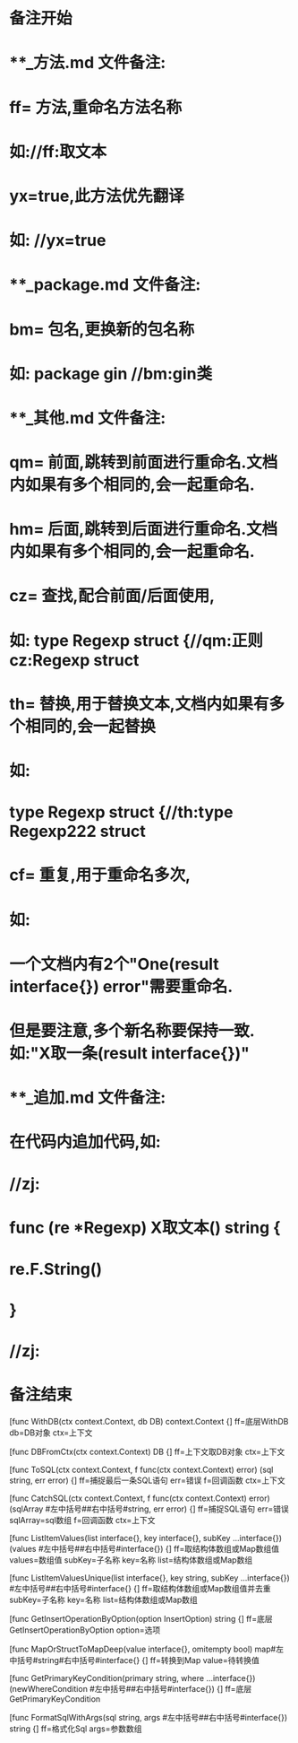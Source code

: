 # 备注开始
# **_方法.md 文件备注:
# ff= 方法,重命名方法名称
# 如://ff:取文本
#
# yx=true,此方法优先翻译
# 如: //yx=true


# **_package.md 文件备注:
# bm= 包名,更换新的包名称 
# 如: package gin //bm:gin类


# **_其他.md 文件备注:
# qm= 前面,跳转到前面进行重命名.文档内如果有多个相同的,会一起重命名.
# hm= 后面,跳转到后面进行重命名.文档内如果有多个相同的,会一起重命名.
# cz= 查找,配合前面/后面使用,
# 如: type Regexp struct {//qm:正则 cz:Regexp struct
#
# th= 替换,用于替换文本,文档内如果有多个相同的,会一起替换
# 如:
# type Regexp struct {//th:type Regexp222 struct
#
# cf= 重复,用于重命名多次,
# 如: 
# 一个文档内有2个"One(result interface{}) error"需要重命名.
# 但是要注意,多个新名称要保持一致. 如:"X取一条(result interface{})"


# **_追加.md 文件备注:
# 在代码内追加代码,如:
# //zj:
# func (re *Regexp) X取文本() string { 
#    re.F.String()
# }
# //zj:
# 备注结束

[func WithDB(ctx context.Context, db DB) context.Context {]
ff=底层WithDB
db=DB对象
ctx=上下文

[func DBFromCtx(ctx context.Context) DB {]
ff=上下文取DB对象
ctx=上下文

[func ToSQL(ctx context.Context, f func(ctx context.Context) error) (sql string, err error) {]
ff=捕捉最后一条SQL语句
err=错误
f=回调函数
ctx=上下文

[func CatchSQL(ctx context.Context, f func(ctx context.Context) error) (sqlArray #左中括号##右中括号#string, err error) {]
ff=捕捉SQL语句
err=错误
sqlArray=sql数组
f=回调函数
ctx=上下文

[func ListItemValues(list interface{}, key interface{}, subKey ...interface{}) (values #左中括号##右中括号#interface{}) {]
ff=取结构体数组或Map数组值
values=数组值
subKey=子名称
key=名称
list=结构体数组或Map数组

[func ListItemValuesUnique(list interface{}, key string, subKey ...interface{}) #左中括号##右中括号#interface{} {]
ff=取结构体数组或Map数组值并去重
subKey=子名称
key=名称
list=结构体数组或Map数组

[func GetInsertOperationByOption(option InsertOption) string {]
ff=底层GetInsertOperationByOption
option=选项

[func MapOrStructToMapDeep(value interface{}, omitempty bool) map#左中括号#string#右中括号#interface{} {]
ff=转换到Map
value=待转换值

[func GetPrimaryKeyCondition(primary string, where ...interface{}) (newWhereCondition #左中括号##右中括号#interface{}) {]
ff=底层GetPrimaryKeyCondition

[func FormatSqlWithArgs(sql string, args #左中括号##右中括号#interface{}) string {]
ff=格式化Sql
args=参数数组
